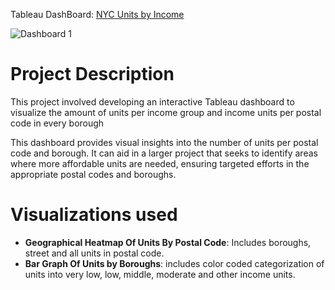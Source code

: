 Tableau DashBoard: [NYC Units by Income](https://public.tableau.com/app/profile/rodrigo.isidro/viz/THEONE/Dashboard1#1)

![Dashboard 1](https://github.com/user-attachments/assets/c6c352a5-c931-430c-9885-81445ba90acd)

# Project Description

This project involved developing an interactive Tableau dashboard to visualize the amount of units per income group and income units per postal code in every borough

This dashboard provides visual insights into the number of units per postal code and borough. It can aid in a larger project that seeks to identify areas where more affordable units are needed, ensuring targeted efforts in the appropriate postal codes and boroughs.

# Visualizations used
 - **Geographical Heatmap Of Units By Postal Code**: Includes boroughs, street and all units in postal code.
 - **Bar Graph Of Units by Boroughs**: includes color coded categorization of units into very low, low, middle, moderate and other income units. 
